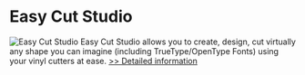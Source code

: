 # Easy Cut Studio
![Easy Cut Studio](https://mycommerce.akamaized.net/api/pimages/P300877194/BIG/300877194.PNG)
Easy Cut Studio allows you to create, design, cut virtually any shape you can imagine (including TrueType/OpenType Fonts) using your vinyl cutters at ease.
[>> Detailed information](https://secure.shareit.com/shareit/product.html?productid=300877194&affiliateid=200057808)